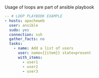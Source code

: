 Usage of loops are part of ansible playbook




```yaml
-- # LOOP PLAYBOOK EXAMPLE
- hosts: apacheweb
  user: ansible
  sudo: yes
  connection: ssh
  gather_facts: no
  tasks:
    - name: Add a list of users
      user: name={{item}} state=present
      with_items:
        - user1
        - user2
        - user3
```
